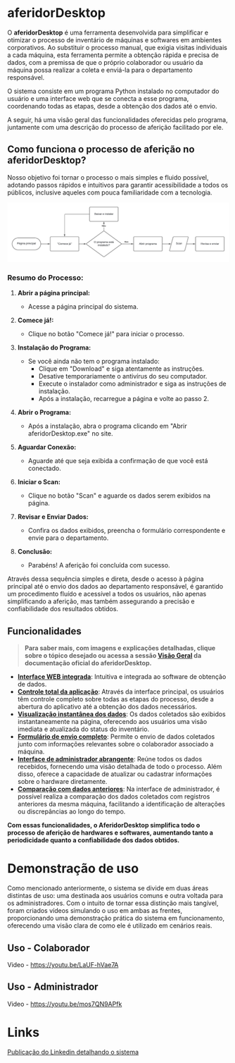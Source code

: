 # aferidorDesktop
O **aferidorDesktop** é uma ferramenta desenvolvida para simplificar e otimizar o processo de inventário de máquinas e softwares em ambientes corporativos. Ao substituir o processo manual, que exigia visitas individuais a cada máquina, esta ferramenta permite a obtenção rápida e precisa de dados, com a premissa de que o próprio colaborador ou usuário da máquina possa realizar a coleta e enviá-la para o departamento responsável.

O sistema consiste em um programa Python instalado no computador do usuário e uma interface web que se conecta a esse programa, coordenando todas as etapas, desde a obtenção dos dados até o envio. 

A seguir, há uma visão geral das funcionalidades oferecidas pelo programa, juntamente com uma descrição do processo de aferição facilitado por ele.

## Como funciona o processo de aferição no aferidorDesktop?

Nosso objetivo foi tornar o processo o mais simples e fluido possível, adotando passos rápidos e intuitivos para garantir acessibilidade a todos os públicos, inclusive aqueles com pouca familiaridade com a tecnologia.

![Fluxograma de Processos](https://github.com/adryancf/aferidorDesktop/blob/main/3.Manuais%20e%20Fluxogramas/FLUXOGRAMA/Processo%20de%20aferi%C3%A7%C3%A3o%20simplificado%20(aferidorDesktop).jpeg)

### Resumo do Processo:

1. **Abrir a página principal:**
   - Acesse a página principal do sistema.

2. **Comece já!:**
   - Clique no botão "Comece já!" para iniciar o processo.

3. **Instalação do Programa:**
   - Se você ainda não tem o programa instalado:
     - Clique em "Download" e siga atentamente as instruções.
     - Desative temporariamente o antivírus do seu computador.
     - Execute o instalador como administrador e siga as instruções de instalação.
     - Após a instalação, recarregue a página e volte ao passo 2.

4. **Abrir o Programa:**
   - Após a instalação, abra o programa clicando em "Abrir aferidorDesktop.exe" no site.

5. **Aguardar Conexão:**
   - Aguarde até que seja exibida a confirmação de que você está conectado.

6. **Iniciar o Scan:**
   - Clique no botão "Scan" e aguarde os dados serem exibidos na página.

7. **Revisar e Enviar Dados:**
   - Confira os dados exibidos, preencha o formulário correspondente e envie para o departamento.
   
8. **Conclusão:**
   - Parabéns! A aferição foi concluída com sucesso.


Através dessa sequência simples e direta, desde o acesso à página principal até o envio dos dados ao departamento responsável, é garantido um procedimento fluído e acessível a todos os usuários, não apenas simplificando a aferição, mas também assegurando a precisão e confiabilidade dos resultados obtidos.

## Funcionalidades

>**Para saber mais, com imagens e explicações detalhadas, clique sobre o tópico desejado ou acessa a sessão [Visão Geral](https://github.com/adryancf/aferidorDesktop/wiki/Vis%C3%A3o-Geral) da documentação oficial do aferidorDesktop.**

  * [**Interface WEB integrada**](https://github.com/adryancf/aferidorDesktop/wiki/Vis%C3%A3o-Geral#detalhando-o-programa): Intuitiva e integrada ao software de obtenção de dados.
  * [**Controle total da aplicação**](https://github.com/adryancf/aferidorDesktop/wiki/Vis%C3%A3o-Geral#controle-total-da-aplica%C3%A7%C3%A3o): Através da interface principal, os usuários têm controle completo sobre todas as etapas do processo, desde a abertura do aplicativo até a obtenção dos dados necessários.
  * [**Visualização instantânea dos dados**](https://github.com/adryancf/aferidorDesktop/wiki/Vis%C3%A3o-Geral#visualiza%C3%A7%C3%A3o-instant%C3%A2nea-dos-dados): Os dados coletados são exibidos instantaneamente na página, oferecendo aos usuários uma visão imediata e atualizada do status do inventário.
  * [**Formulário de envio completo**](https://github.com/adryancf/aferidorDesktop/wiki/Vis%C3%A3o-Geral#formul%C3%A1rio-de-envio-completo): Permite o envio de dados coletados junto com informações relevantes sobre o colaborador associado a máquina.
  * [**Interface de administrador abrangente**](https://github.com/adryancf/aferidorDesktop/wiki/Vis%C3%A3o-Geral#p%C3%A1gina-de-administrador): Reúne todos os dados recebidos, fornecendo uma visão detalhada de todo o processo. Além disso, oferece a capacidade de atualizar ou cadastrar informações sobre o hardware diretamente.
  * [**Comparação com dados anteriores**](https://github.com/adryancf/aferidorDesktop/wiki/Vis%C3%A3o-Geral#compara%C3%A7%C3%A3o-com-dados-anteriores):  Na interface de administrador, é possível realiza a comparação dos dados coletados com registros anteriores da mesma máquina, facilitando a identificação de alterações ou discrepâncias ao longo do tempo.
  
**Com essas funcionalidades, o AferidorDesktop simplifica todo o processo de aferição de hardwares e softwares, aumentando tanto a periodicidade quanto a confiabilidade dos dados obtidos.**

# Demonstração de uso 
Como mencionado anteriormente, o sistema se divide em duas áreas distintas de uso: uma destinada aos usuários comuns e outra voltada para os administradores. Com o intuito de tornar essa distinção mais tangível, foram criados vídeos simulando o uso em ambas as frentes, proporcionando uma demonstração prática do sistema em funcionamento, oferecendo uma visão clara de como ele é utilizado em cenários reais.

## Uso - Colaborador
Video - https://youtu.be/LaUF-hVae7A

## Uso - Administrador
Video - https://youtu.be/mos7QN9APfk

# Links

[Publicação do Linkedin detalhando o sistema]()








